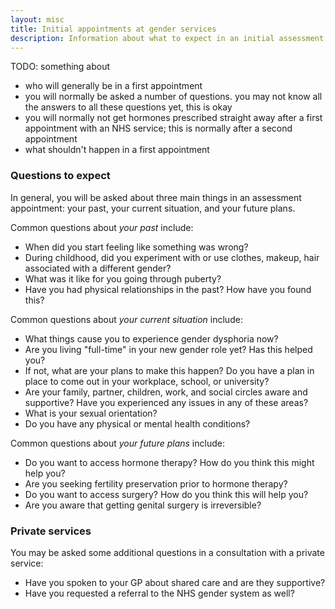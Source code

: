 ```yaml
---
layout: misc
title: Initial appointments at gender services
description: Information about what to expect in an initial assessment at a gender service
---
```


TODO: something about
- who will generally be in a first appointment
- you will normally be asked a number of questions. you may not know all the answers to all these questions yet, this is okay
- you will normally not get hormones prescribed straight away after a first appointment with an NHS service; this is normally after a second appointment
- what shouldn't happen in a first appointment

### Questions to expect

In general, you will be asked about three main things in an assessment appointment: your past, your current situation, and your future plans.

Common questions about *your past* include:

- When did you start feeling like something was wrong?
- During childhood, did you experiment with or use clothes, makeup, hair associated with a different gender?
- What was it like for you going through puberty?
- Have you had physical relationships in the past? How have you found this?

Common questions about *your current situation* include:

- What things cause you to experience gender dysphoria now?
- Are you living "full-time" in your new gender role yet? Has this helped you?
- If not, what are your plans to make this happen? Do you have a plan in place to come out in your workplace, school, or university?
- Are your family, partner, children, work, and social circles aware and supportive? Have you experienced any issues in any of these areas?
- What is your sexual orientation?
- Do you have any physical or mental health conditions?

Common questions about *your future plans* include:

- Do you want to access hormone therapy? How do you think this might help you?
- Are you seeking fertility preservation prior to hormone therapy?
- Do you want to access surgery? How do you think this will help you?
- Are you aware that getting genital surgery is irreversible?

### Private services

You may be asked some additional questions in a consultation with a private service:

- Have you spoken to your GP about shared care and are they supportive?
- Have you requested a referral to the NHS gender system as well?
